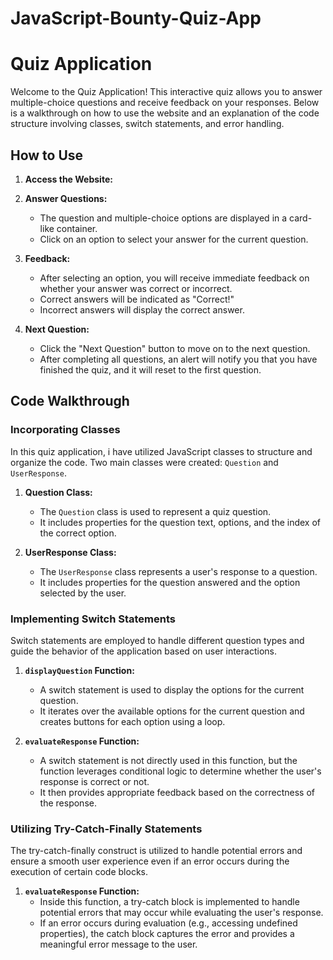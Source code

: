 # JavaScript-Bounty-Quiz-App

# Quiz Application

Welcome to the Quiz Application! This interactive quiz allows you to answer multiple-choice questions and receive feedback on your responses. Below is a walkthrough on how to use the website and an explanation of the code structure involving classes, switch statements, and error handling.

## How to Use

1. **Access the Website:**

2. **Answer Questions:**
   - The question and multiple-choice options are displayed in a card-like container.
   - Click on an option to select your answer for the current question.

3. **Feedback:**
   - After selecting an option, you will receive immediate feedback on whether your answer was correct or incorrect.
   - Correct answers will be indicated as "Correct!"
   - Incorrect answers will display the correct answer.

4. **Next Question:**
   - Click the "Next Question" button to move on to the next question.
   - After completing all questions, an alert will notify you that you have finished the quiz, and it will reset to the first question.


## Code Walkthrough

### Incorporating Classes

In this quiz application, i have utilized JavaScript classes to structure and organize the code. Two main classes were created: `Question` and `UserResponse`.

1. **Question Class:**
   - The `Question` class is used to represent a quiz question.
   - It includes properties for the question text, options, and the index of the correct option.

2. **UserResponse Class:**
   - The `UserResponse` class represents a user's response to a question.
   - It includes properties for the question answered and the option selected by the user.

### Implementing Switch Statements

Switch statements are employed to handle different question types and guide the behavior of the application based on user interactions.

1. **`displayQuestion` Function:**
   - A switch statement is used to display the options for the current question.
   - It iterates over the available options for the current question and creates buttons for each option using a loop.

2. **`evaluateResponse` Function:**
   - A switch statement is not directly used in this function, but the function leverages conditional logic to determine whether the user's response is correct or not.
   - It then provides appropriate feedback based on the correctness of the response.

### Utilizing Try-Catch-Finally Statements

The try-catch-finally construct is utilized to handle potential errors and ensure a smooth user experience even if an error occurs during the execution of certain code blocks.

1. **`evaluateResponse` Function:**
   - Inside this function, a try-catch block is implemented to handle potential errors that may occur while evaluating the user's response.
   - If an error occurs during evaluation (e.g., accessing undefined properties), the catch block captures the error and provides a meaningful error message to the user.

